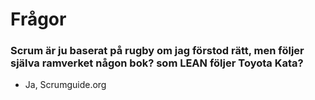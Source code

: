 # Frågor

### Scrum är ju baserat på rugby om jag förstod rätt, men följer själva ramverket någon bok? som LEAN följer Toyota Kata?

- Ja, Scrumguide.org
